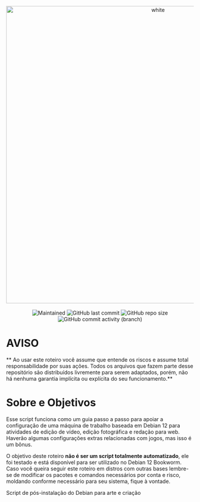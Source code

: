 <p align="center">
<img width="800px" src="https://user-images.githubusercontent.com/84329097/143779279-c96cc289-a9aa-4a37-bd7b-1edd30d8fd83.png" align="center" alt="white" /><br><br>
 
<!-- (site para ícones: https://shields.io/ ) -->
 
<img alt="Maintained" src="https://img.shields.io/badge/Maintained%3F-Yes-green">
<img alt="GitHub last commit" src="https://img.shields.io/github/last-commit/eddiecsilva/debian-post-install">
<img alt="GitHub repo size" src="https://img.shields.io/github/repo-size/eddiecsilva/debian-post-install">
<img alt="GitHub commit activity (branch)" src="https://img.shields.io/github/commit-activity/y/eddiecsilva/debian-post-install">

</p>

# AVISO
** Ao usar este roteiro você assume que entende os riscos e assume total responsabilidade por suas ações. Todos os arquivos que fazem parte desse repositório são distribuídos livremente para serem adaptados, porém, não há nenhuma garantia implícita ou explícita do seu funcionamento.**

# Sobre e Objetivos
Esse script funciona como um guia passo a passo para apoiar a configuração de uma máquina de trabalho baseada em Debian 12 para atividades de edição de vídeo, edição fotográfica e redação para web. Haverão algumas configurações extras relacionadas com jogos, mas isso é um bônus.

O objetivo deste roteiro **não é ser um script totalmente automatizado**, ele foi testado e está disponível para ser utilizado no Debian 12 Bookworm. Caso você queira seguir este roteiro em distros com outras bases lembre-se de modificar os pacotes e comandos necessários por conta e risco, moldando conforme necessário para seu sistema, fique à vontade.

Script de pós-instalação do Debian para arte e criação